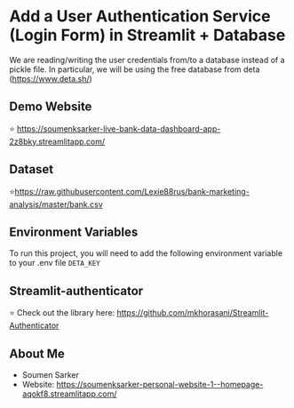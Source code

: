 
# Add a User Authentication Service (Login Form) in Streamlit + Database
We are reading/writing the user credentials from/to a database instead of a pickle file.
In particular, we will be using the free database from deta (https://www.deta.sh/)

## Demo Website
⭐ https://soumenksarker-live-bank-data-dashboard-app-2z8bky.streamlitapp.com/

## Dataset
⭐https://raw.githubusercontent.com/Lexie88rus/bank-marketing-analysis/master/bank.csv

## Environment Variables
To run this project, you will need to add the following environment variable to your .env file
`DETA_KEY`


## Streamlit-authenticator
⭐ Check out the library here: https://github.com/mkhorasani/Streamlit-Authenticator

## About Me
- Soumen Sarker
- Website: https://soumenksarker-personal-website-1--homepage-aqokf8.streamlitapp.com/

